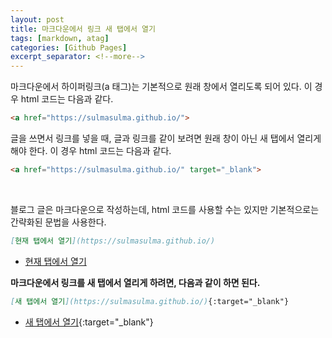 ```yaml
---
layout: post
title: 마크다운에서 링크 새 탭에서 열기
tags: [markdown, atag]
categories: [Github Pages]
excerpt_separator: <!--more-->
---
```

<!--more-->

마크다운에서 하이퍼링크(a 태그)는 기본적으로 원래 창에서 열리도록 되어 있다. 이 경우 html 코드는 다음과 같다.

```html
<a href="https://sulmasulma.github.io/">
```

글을 쓰면서 링크를 넣을 때, 글과 링크를 같이 보려면 원래 창이 아닌 새 탭에서 열리게 해야 한다. 이 경우 html 코드는 다음과 같다.

```html
<a href="https://sulmasulma.github.io/" target="_blank">
```

<br>

블로그 글은 마크다운으로 작성하는데, html 코드를 사용할 수는 있지만 기본적으로는 간략화된 문법을 사용한다.

```md
[현재 탭에서 열기](https://sulmasulma.github.io/)
```

- [현재 탭에서 열기](https://sulmasulma.github.io/github%20pages/2020/07/02/atag-target.html)

**마크다운에서 링크를 새 탭에서 열리게 하려면, 다음과 같이 하면 된다.**

```md
[새 탭에서 열기](https://sulmasulma.github.io/){:target="_blank"}
```

- [새 탭에서 열기](https://sulmasulma.github.io/github%20pages/2020/07/02/atag-target.html){:target="_blank"}
